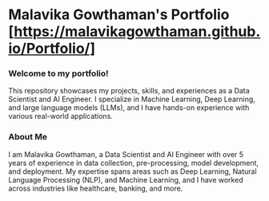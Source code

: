 # Malavika Gowthaman's Portfolio  [https://malavikagowthaman.github.io/Portfolio/]
### Welcome to my portfolio! 
This repository showcases my projects, skills, and experiences as a Data Scientist and AI Engineer. I specialize in Machine Learning, Deep Learning, and large language models (LLMs), and I have hands-on experience with various real-world applications.

### About Me
I am Malavika Gowthaman, a Data Scientist and AI Engineer with over 5 years of experience in data collection, pre-processing, model development, and deployment. My expertise spans areas such as Deep Learning, Natural Language Processing (NLP), and Machine Learning, and I have worked across industries like healthcare, banking, and more.
